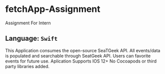 # fetchApp-Assignment
Assignment For Intern

## Language: ```Swift ```

This Application consumes the open-source SeaTGeek API. 
All events/data is populated and searchable through SeatGeek API. 
Users can favorite events for future use. Aplication Supports IOS 12+
No Cocoapods or third party libraries added.

